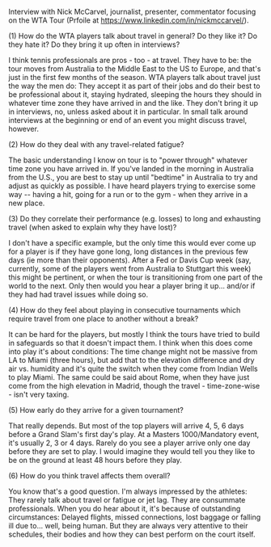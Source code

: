 Interview with Nick McCarvel, journalist, presenter, commentator focusing on the WTA Tour (Prfoile at https://www.linkedin.com/in/nickmccarvel/).

(1) How do the WTA players talk about travel in general? Do they like it? Do they hate it? Do they bring it up often in interviews?

I think tennis professionals are pros - too - at travel. They have to be: the tour moves from Australia to the Middle East to the US to Europe, and that's just in the first few months of the season. WTA players talk about travel just the way the men do: They accept it as part of their jobs and do their best to be professional about it, staying hydrated, sleeping the hours they should in whatever time zone they have arrived in and the like. They don't bring it up in interviews, no, unless asked about it in particular. In small talk around interviews at the beginning or end of an event you might discuss travel, however. 

(2) How do they deal with any travel-related fatigue?

The basic understanding I know on tour is to "power through" whatever time zone you have arrived in. If you've landed in the morning in Australia from the U.S., you are best to stay up until "bedtime" in Australia to try and adjust as quickly as possible. I have heard players trying to exercise some way -- having a hit, going for a run or to the gym - when they arrive in a new place. 

(3) Do they correlate their performance (e.g. losses) to long and exhausting travel (when asked to explain why they have lost)?

I don't have a specific example, but the only time this would ever come up for a player is if they have gone long, long distances in the previous few days (ie more than their opponents). After a Fed or Davis Cup week (say, currently, some of the players went from Australia to Stuttgart this week) this might be pertinent, or when the tour is transitioning from one part of the world to the next. Only then would you hear a player bring it up... and/or if they had had travel issues while doing so. 

(4) How do they feel about playing in consecutive tournaments which require travel from one place to another without a break?

It can be hard for the players, but mostly I think the tours have tried to build in safeguards so that it doesn't impact them. I think when this does come into play it's about conditions: The time change might not be massive from LA to Miami (three hours), but add that to the elevation difference and dry air vs. humidity and it's quite the switch when they come from Indian Wells to play Miami. The same could be said about Rome, when they have just come from the high elevation in Madrid, though the travel - time-zone-wise - isn't very taxing.  

(5) How early do they arrive for a given tournament?

That really depends. But most of the top players will arrive 4, 5, 6 days before a Grand Slam's first day's play. At a Masters 1000/Mandatory event, it's usually 2, 3 or 4 days. Rarely do you see a player arrive only one day before they are set to play. I would imagine they would tell you they like to be on the ground at least 48 hours before they play.  

(6) How do you think travel affects them overall?

You know that's a good question. I'm always impressed by the athletes: They rarely talk about travel or fatigue or jet lag. They are consummate professionals. When you do hear about it, it's because of outstanding circumstances: Delayed flights, missed connections, lost baggage or falling ill due to... well, being human. But they are always very attentive to their schedules, their bodies and how they can best perform on the court itself. 
